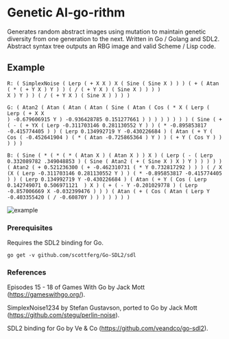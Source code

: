 # Genetic Al-go-rithm

Generates random abstract images using mutation to maintain genetic diversity from one generation to the next. Written in Go / Golang and SDL2. Abstract syntax tree outputs an RBG image and valid Scheme / Lisp code.

## Example

```
R: ( SimplexNoise ( Lerp ( + X X ) X ( Sine ( Sine X ) ) ) ( + ( Atan ( * ( + Y X ) Y ) ) ( / ( + Y X ) ( Sine X ) ) ) )
X ) Y ) ) ( / ( + Y X ) ( Sine X ) ) ) ) 

G: ( Atan2 ( Atan ( Atan ( Atan ( Sine ( Atan ( Cos ( * X ( Lerp ( Lerp ( + X X
) -0.679606915 Y ) -0.936428785 0.151277661 ) ) ) ) ) ) ) ) ( Sine ( + ( - ( + YX ( Lerp -0.311703146 0.281130552 Y ) ) ( * -0.895853817 -0.415774405 ) ) ( Lerp 0.134992719 Y -0.430226684 ) ( Atan ( + Y ( Cos ( -0.452641904 ) ( * ( Atan -0.725865364 ) Y ) ) ( + Y ( Cos Y ) ) ) ) )

B: ( Sine ( * ( * ( * ( Atan X ) ( Atan X ) ) X ) ( Lerp ( - ( Lerp 0.332089782 .349048853 ) ( Sine ( Atan2 ( + ( Sine X ) X ) Y ) ) ) ) ) ( Atan2 ( + 0.521236300 ( + -0.462310731 ( * Y 0.732817292 ) ) ) ( / X (X ( Lerp -0.311703146 0.281130552 Y ) ) ( * -0.895853817 -0.415774405 ) ) ( Lerp 0.134992719 Y -0.430226684 ) ( Atan ( + Y ( Cos ( Lerp 0.142749071 0.506971121  ) X ) ( + ( - Y -0.201029778 ) ( Lerp -0.857006669 X -0.032399476 ) ) ) ( Atan ( + ( Cos ( Atan ( Lerp Y -0.403355420 ( / -0.60870Y ) ) ) ) ) ) )  
```

![example](https://i.imgur.com/J46z5nc.gif)

### Prerequisites 

Requires the SDL2 binding for Go.

```
go get -v github.com/scottferg/Go-SDL2/sdl
```

### References

Episodes 15 - 18 of Games With Go by Jack Mott (https://gameswithgo.org/).

SimplexNoise1234 by Stefan Gustavson, ported to Go by Jack Mott (https://github.com/stegu/perlin-noise).

SDL2 binding for Go by Ve & Co (https://github.com/veandco/go-sdl2).